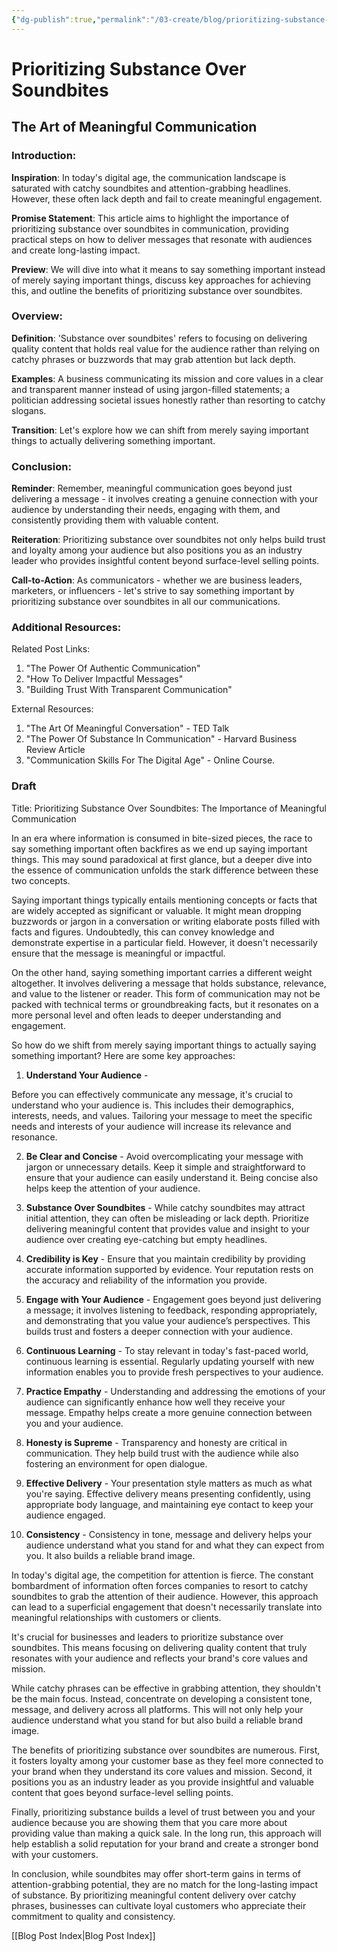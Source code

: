 ```yaml
---
{"dg-publish":true,"permalink":"/03-create/blog/prioritizing-substance-over-soundbites/","tags":["engagement","audience"]}
---
```




# Prioritizing Substance Over Soundbites
## The Art of Meaningful Communication

### Introduction:

**Inspiration**: In today's digital age, the communication landscape is saturated with catchy soundbites and attention-grabbing headlines. However, these often lack depth and fail to create meaningful engagement.

**Promise Statement**: This article aims to highlight the importance of prioritizing substance over soundbites in communication, providing practical steps on how to deliver messages that resonate with audiences and create long-lasting impact.

**Preview**: We will dive into what it means to say something important instead of merely saying important things, discuss key approaches for achieving this, and outline the benefits of prioritizing substance over soundbites.

### Overview:

**Definition**: 'Substance over soundbites' refers to focusing on delivering quality content that holds real value for the audience rather than relying on catchy phrases or buzzwords that may grab attention but lack depth.

**Examples**: A business communicating its mission and core values in a clear and transparent manner instead of using jargon-filled statements; a politician addressing societal issues honestly rather than resorting to catchy slogans.

**Transition**: Let's explore how we can shift from merely saying important things to actually delivering something important.

### Conclusion:

**Reminder**: Remember, meaningful communication goes beyond just delivering a message - it involves creating a genuine connection with your audience by understanding their needs, engaging with them, and consistently providing them with valuable content.

**Reiteration**: Prioritizing substance over soundbites not only helps build trust and loyalty among your audience but also positions you as an industry leader who provides insightful content beyond surface-level selling points. 

**Call-to-Action**: As communicators - whether we are business leaders, marketers, or influencers - let's strive to say something important by prioritizing substance over soundbites in all our communications. 

### Additional Resources:

Related Post Links:
1) "The Power Of Authentic Communication"
2) "How To Deliver Impactful Messages"
3) "Building Trust With Transparent Communication"

External Resources:
1) "The Art Of Meaningful Conversation" - TED Talk
2) "The Power Of Substance In Communication" - Harvard Business Review Article
3) "Communication Skills For The Digital Age" - Online Course.


### Draft 
Title: Prioritizing Substance Over Soundbites: The Importance of Meaningful Communication

In an era where information is consumed in bite-sized pieces, the race to say something important often backfires as we end up saying important things. This may sound paradoxical at first glance, but a deeper dive into the essence of communication unfolds the stark difference between these two concepts. 

Saying important things typically entails mentioning concepts or facts that are widely accepted as significant or valuable. It might mean dropping buzzwords or jargon in a conversation or writing elaborate posts filled with facts and figures. Undoubtedly, this can convey knowledge and demonstrate expertise in a particular field. However, it doesn't necessarily ensure that the message is meaningful or impactful. 

On the other hand, saying something important carries a different weight altogether. It involves delivering a message that holds substance, relevance, and value to the listener or reader. This form of communication may not be packed with technical terms or groundbreaking facts, but it resonates on a more personal level and often leads to deeper understanding and engagement.

So how do we shift from merely saying important things to actually saying something important? Here are some key approaches:

1) **Understand Your Audience** -

 Before you can effectively communicate any message, it's crucial to understand who your audience is. This includes their demographics, interests, needs, and values. Tailoring your message to meet the specific needs and interests of your audience will increase its relevance and resonance.

2) **Be Clear and Concise** -
Avoid overcomplicating your message with jargon or unnecessary details. Keep it simple and straightforward to ensure that your audience can easily understand it. Being concise also helps keep the attention of your audience.

3) **Substance Over Soundbites** - 
While catchy soundbites may attract initial attention, they can often be misleading or lack depth. Prioritize delivering meaningful content that provides value and insight to your audience over creating eye-catching but empty headlines.

4) **Credibility is Key** - 
Ensure that you maintain credibility by providing accurate information supported by evidence. Your reputation rests on the accuracy and reliability of the information you provide.

5) **Engage with Your Audience** -
Engagement goes beyond just delivering a message; it involves listening to feedback, responding appropriately, and demonstrating that you value your audience’s perspectives. This builds trust and fosters a deeper connection with your audience.

6) **Continuous Learning** -
To stay relevant in today's fast-paced world, continuous learning is essential. Regularly updating yourself with new information enables you to provide fresh perspectives to your audience.

7) **Practice Empathy** - 
Understanding and addressing the emotions of your audience can significantly enhance how well they receive your message. Empathy helps create a more genuine connection between you and your audience.

8) **Honesty is Supreme** - 
Transparency and honesty are critical in communication. They help build trust with the audience while also fostering an environment for open dialogue.
  
9) **Effective Delivery** -
Your presentation style matters as much as what you're saying. Effective delivery means presenting confidently, using appropriate body language, and maintaining eye contact to keep your audience engaged.

10) **Consistency** - 
Consistency in tone, message and delivery helps your audience understand what you stand for and what they can expect from you. It also builds a reliable brand image.

 In today's digital age, the competition for attention is fierce. The constant bombardment of information often forces companies to resort to catchy soundbites to grab the attention of their audience. However, this approach can lead to a superficial engagement that doesn't necessarily translate into meaningful relationships with customers or clients.

It's crucial for businesses and leaders to prioritize substance over soundbites. This means focusing on delivering quality content that truly resonates with your audience and reflects your brand's core values and mission.

While catchy phrases can be effective in grabbing attention, they shouldn't be the main focus. Instead, concentrate on developing a consistent tone, message, and delivery across all platforms. This will not only help your audience understand what you stand for but also build a reliable brand image.

The benefits of prioritizing substance over soundbites are numerous. First, it fosters loyalty among your customer base as they feel more connected to your brand when they understand its core values and mission. Second, it positions you as an industry leader as you provide insightful and valuable content that goes beyond surface-level selling points.

Finally, prioritizing substance builds a level of trust between you and your audience because you are showing them that you care more about providing value than making a quick sale. In the long run, this approach will help establish a solid reputation for your brand and create a stronger bond with your customers.

In conclusion, while soundbites may offer short-term gains in terms of attention-grabbing potential, they are no match for the long-lasting impact of substance. By prioritizing meaningful content delivery over catchy phrases, businesses can cultivate loyal customers who appreciate their commitment to quality and consistency.




[[Blog Post Index\|Blog Post Index]]